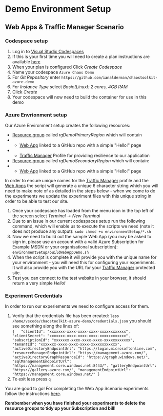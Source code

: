 # Demo Environment Setup #

## Web Apps & Traffic Manager Scenario ##

### Codespace setup ###

1. Log in to [Visual Studio Codespaces](https://online.visualstudio.com/login)
2. If this is your first time you will need to create a plan instructions are available [here](https://docs.microsoft.com/en-us/visualstudio/codespaces/quickstarts/browser)
3. When your plan is configured Click *Create Codespace*
4. Name your codespace `Azure Chaos Demo`
5. For *Git Repository* enter `https://github.com/ianalderman/chaostoolkit-azure-demo`
6. For *Instance Type* select *Basic(Linux): 2 cores, 4GB RAM*
7. Click *Create*
8. Your codespace will now need to build the container for use in this demo

### Azure Envrionment setup ###
Our Azure Environment setup creates the following resources:
- [Resource group](https://docs.microsoft.com/en-us/azure/azure-resource-manager/management/overview) called *rgDemoPrimaryRegion* which will contain
- - [Web App](https://azure.microsoft.com/en-us/services/app-service/web/) linked to a GitHub repo with a simple "Hello!" page
- - [Traffic Manager](https://azure.microsoft.com/en-us/services/traffic-manager/) Profile for providing resilience to our application
- [Resource group](https://docs.microsoft.com/en-us/azure/azure-resource-manager/management/overview) called *rgDemoSecondaryRegion* which will contain:
- - [Web App](https://azure.microsoft.com/en-us/services/app-service/web/) linked to a GitHub repo with a simple "Hello!" page

In order to ensure unique names for the [Traffic Manager](https://azure.microsoft.com/en-us/services/traffic-manager/) profile and the [Web Apps](https://azure.microsoft.com/en-us/services/app-service/web/) the script will generate a unique 6 character string which you will need to make note of as detailed in the steps below - when we come to do the experiments we update the experiment files with this unique string in order to be able to test our site. 

1. Once your codepsace has loaded from the menu icon in the top left of the screen select *Terminal -> New Terminal*
2. Due to an issue in our current codespaces setup run the following command, which will enable us to execute the scripts we need (note it does not produce any output): 
`
sudo chmod +x environmentSetup/*.sh
`
3. Now we need to build out the sample Web App (you may be asked to sign in, please use an account with a valid Azure Subscription for Example MSDN or your organisational subscription):
`
environmentSetup/buildWebAppDemo.sh
`
4. When the script is complete it will provide you with the unique name for your environment - you will need this for configuring your experiments.  It will also provide you with the URL for your [Traffic Manager](https://azure.microsoft.com/en-us/services/traffic-manager/) protected site.
5. Test you can connect to the test website in your browser, it should return a very simple *Hello!*

### Experiment Credentials ###

In order to run our experiements we need to configure access for them.

1. Verify that the credentials file has been created: `less /home/vscode/chaostoolkit-azure-demo/credentials.json` you should see something along the lines of:  
`
{  
  "clientId": "xxxxxxx-xxxx-xxxx-xxxx-xxxxxxxxxxxx",
  "clientSecret": "xxxxxxx-xxxx-xxxx-xxxx-xxxxxxxxxxxx",
  "subscriptionId": "xxxxxxx-xxxx-xxxx-xxxx-xxxxxxxxxxxx",
  "tenantId": "xxxxxxx-xxxx-xxxx-xxxx-xxxxxxxxxxxx",
  "activeDirectoryEndpointUrl": "https://login.microsoftonline.com",
  "resourceManagerEndpointUrl": "https://management.azure.com/",
  "activeDirectoryGraphResourceId": "https://graph.windows.net/",
  "sqlManagementEndpointUrl": "https://management.core.windows.net:8443/",
  "galleryEndpointUrl": "https://gallery.azure.com/",
  "managementEndpointUrl": "https://management.core.windows.net/"
}  
`
3. To exit less press `q`

You are good to go!  For completing the Web App Scenario experiments follow the instructions [here](https://github.com/ianalderman/chaostoolkit-azure-demo/blob/master/webApps_and_TraffcManager/experiments/webApps/README.md).

**Rembember when you have finished your experiments to delete the resource groups to tidy up your Subscription and bill!**


